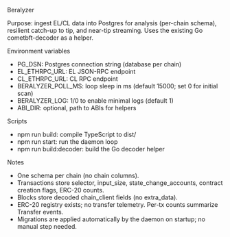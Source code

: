 Beralyzer

Purpose: ingest EL/CL data into Postgres for analysis (per-chain schema), resilient catch-up to tip, and near-tip streaming. Uses the existing Go cometbft-decoder as a helper.

Environment variables

- PG_DSN: Postgres connection string (database per chain)
- EL_ETHRPC_URL: EL JSON-RPC endpoint
- CL_ETHRPC_URL: CL RPC endpoint
- BERALYZER_POLL_MS: loop sleep in ms (default 15000; set 0 for initial scan)
- BERALYZER_LOG: 1/0 to enable minimal logs (default 1)
- ABI_DIR: optional, path to ABIs for helpers

Scripts

- npm run build: compile TypeScript to dist/
- npm run start: run the daemon loop
- npm run build:decoder: build the Go decoder helper

Notes

- One schema per chain (no chain columns).
- Transactions store selector, input_size, state_change_accounts, contract creation flags, ERC-20 counts.
- Blocks store decoded chain_client fields (no extra_data).
- ERC-20 registry exists; no transfer telemetry. Per-tx counts summarize Transfer events.
- Migrations are applied automatically by the daemon on startup; no manual step needed.

